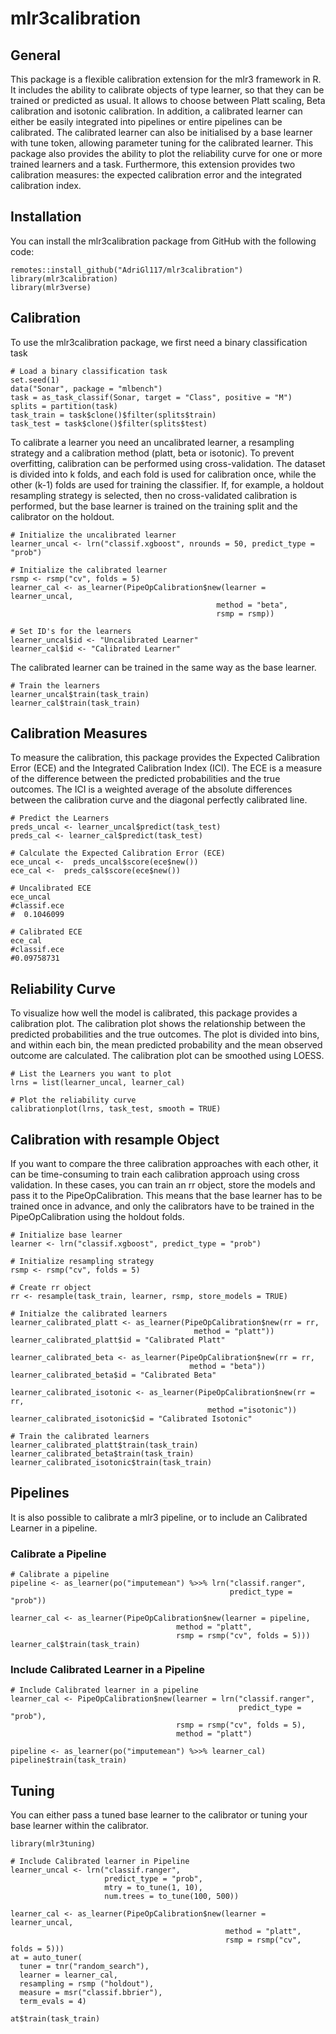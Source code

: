 # mlr3calibration

## General

This package is a flexible calibration extension for the mlr3 framework in R. 
It includes the ability to calibrate objects of type learner, so that they can 
be trained or predicted as usual. It allows to choose between Platt scaling, 
Beta calibration and isotonic calibration. In addition, a calibrated learner 
can either be easily integrated into pipelines or entire pipelines can be
calibrated. The calibrated learner can also be initialised by a base learner 
with tune token, allowing parameter tuning for the calibrated learner. This 
package also provides the ability to plot the reliability curve for one or 
more trained learners and a task. Furthermore, this extension provides two 
calibration measures: the expected calibration error and the integrated 
calibration index. 

## Installation

You can install the mlr3calibration package from GitHub with the following 
code:

```
remotes::install_github("AdriGl117/mlr3calibration")
library(mlr3calibration)
library(mlr3verse)
```

## Calibration

To use the mlr3calibration package, we first need a binary classification task

```
# Load a binary classification task
set.seed(1)
data("Sonar", package = "mlbench")
task = as_task_classif(Sonar, target = "Class", positive = "M")
splits = partition(task)
task_train = task$clone()$filter(splits$train)
task_test = task$clone()$filter(splits$test)
```

To calibrate a learner you need an uncalibrated learner, a resampling strategy and a calibration method (platt, beta or isotonic). To prevent overfitting, calibration can be performed using cross-validation. The dataset is divided into k folds, and each fold is used for calibration once, while the other (k-1) folds are used for training the classifier. If, for example, a holdout resampling strategy is selected, then no cross-validated calibration is performed, but the base learner is trained on the training split and the calibrator on the holdout.

```
# Initialize the uncalibrated learner
learner_uncal <- lrn("classif.xgboost", nrounds = 50, predict_type = "prob")

# Initialize the calibrated learner
rsmp <- rsmp("cv", folds = 5)
learner_cal <- as_learner(PipeOpCalibration$new(learner = learner_uncal, 
                                              method = "beta",
                                              rsmp = rsmp))

# Set ID's for the learners
learner_uncal$id <- "Uncalibrated Learner"
learner_cal$id <- "Calibrated Learner"
```

The calibrated learner can be trained in the same way as the base learner.

```
# Train the learners
learner_uncal$train(task_train)
learner_cal$train(task_train)
```

## Calibration Measures

To measure the calibration, this package provides the Expected Calibration Error (ECE) and the Integrated Calibration Index (ICI). The ECE is a measure of the difference between the predicted probabilities and the true outcomes. The ICI is a weighted average of the absolute differences between the calibration curve and the diagonal perfectly calibrated line.

```
# Predict the Learners
preds_uncal <- learner_uncal$predict(task_test)
preds_cal <- learner_cal$predict(task_test)

# Calculate the Expected Calibration Error (ECE)
ece_uncal <-  preds_uncal$score(ece$new())
ece_cal <-  preds_cal$score(ece$new())

# Uncalibrated ECE
ece_uncal
#classif.ece 
#  0.1046099 

# Calibrated ECE
ece_cal
#classif.ece 
#0.09758731 
```

## Reliability Curve

To visualize how well the model is calibrated, this package provides a calibration plot. The calibration plot shows the relationship between the predicted probabilities and the true outcomes. The plot is divided into bins, and within each bin, the mean predicted probability and the mean observed outcome are calculated. The calibration plot can be smoothed using LOESS.

```
# List the Learners you want to plot
lrns = list(learner_uncal, learner_cal)

# Plot the reliability curve
calibrationplot(lrns, task_test, smooth = TRUE)

```

## Calibration with resample Object

If you want to compare the three calibration approaches with each other, it can be time-consuming to train each calibration approach using cross validation. In these cases, you can train an rr object, store the models and pass it to the PipeOpCalibration. This means that the base learner has to be trained once in advance, and only the calibrators have to be trained in the PipeOpCalibration using the holdout folds.

```
# Initialize base learner
learner <- lrn("classif.xgboost", predict_type = "prob")

# Initialize resampling strategy
rsmp <- rsmp("cv", folds = 5)

# Create rr object
rr <- resample(task_train, learner, rsmp, store_models = TRUE)

# Initialze the calibrated learners
learner_calibrated_platt <- as_learner(PipeOpCalibration$new(rr = rr, 
                                         method = "platt"))
learner_calibrated_platt$id = "Calibrated Platt"

learner_calibrated_beta <- as_learner(PipeOpCalibration$new(rr = rr, 
                                        method = "beta"))
learner_calibrated_beta$id = "Calibrated Beta"

learner_calibrated_isotonic <- as_learner(PipeOpCalibration$new(rr = rr,
                                            method ="isotonic"))
learner_calibrated_isotonic$id = "Calibrated Isotonic"

# Train the calibrated learners
learner_calibrated_platt$train(task_train)
learner_calibrated_beta$train(task_train)
learner_calibrated_isotonic$train(task_train)
```

## Pipelines

It is also possible to calibrate a mlr3 pipeline, or to include an Calibrated Learner in a pipeline.

### Calibrate a Pipeline

```
# Calibrate a pipeline
pipeline <- as_learner(po("imputemean") %>>% lrn("classif.ranger", 
                                                 predict_type = "prob"))

learner_cal <- as_learner(PipeOpCalibration$new(learner = pipeline, 
                                     method = "platt", 
                                     rsmp = rsmp("cv", folds = 5)))
learner_cal$train(task_train)
```

### Include Calibrated Learner in a Pipeline

```
# Include Calibrated learner in a pipeline
learner_cal <- PipeOpCalibration$new(learner = lrn("classif.ranger", 
                                                   predict_type = "prob"),
                                     rsmp = rsmp("cv", folds = 5),
                                     method = "platt")

pipeline <- as_learner(po("imputemean") %>>% learner_cal)
pipeline$train(task_train)
```

## Tuning

You can either pass a tuned base learner to the calibrator or tuning your base learner within the calibrator.

```
library(mlr3tuning)

# Include Calibrated learner in Pipeline
learner_uncal <- lrn("classif.ranger",
                     predict_type = "prob",
                     mtry = to_tune(1, 10),
                     num.trees = to_tune(100, 500))

learner_cal <- as_learner(PipeOpCalibration$new(learner = learner_uncal, 
                                                method = "platt", 
                                                rsmp = rsmp("cv", folds = 5)))
at = auto_tuner(
  tuner = tnr("random_search"),
  learner = learner_cal,
  resampling = rsmp ("holdout"),
  measure = msr("classif.bbrier"),
  term_evals = 4)

at$train(task_train)
```
